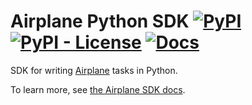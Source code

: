 # Airplane Python SDK [![PyPI](https://img.shields.io/pypi/v/airplanesdk)](https://pypi.org/project/airplanesdk/) [![PyPI - License](https://img.shields.io/pypi/l/airplanesdk)](./LICENSE) [![Docs](https://img.shields.io/badge/Docs-airplane-blue)](https://docs.airplane.dev/creating-tasks/python)

SDK for writing [Airplane](https://airplane.dev) tasks in Python.

To learn more, see [the Airplane SDK docs](https://docs.airplane.dev/tasks/python-sdk).

